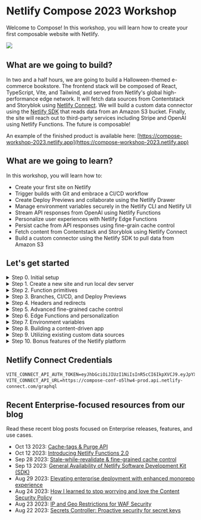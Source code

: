# Netlify Compose 2023 Workshop

Welcome to Compose! In this workshop, you will learn how to create your first composable website with Netlify.

![](./public/images/og.jpg)

## What are we going to build?

In two and a half hours, we are going to build a Halloween-themed e-commerce bookstore. The frontend stack will be composed of React, TypeScript, Vite, and Tailwind, and served from Netlify's global high-performance edge network. It will fetch data sources from Contentstack and Storyblok  using [Netlify Connect](https://www.netlify.com/products/connect/). We will build a custom data connector using the [Netlify SDK](https://sdk.netlify.com/connectors/overview/) that reads data from an Amazon S3 bucket. Finally, the site will reach out to third-party services including Stripe and OpenAI using Netlify Functions. The future is composable! 

An example of the finished product is available here: [https://compose-workshop-2023.netlify.app](https://compose-workshop-2023.netlify.app)

## What are we going to learn?

In this workshop, you will learn how to:

- Create your first site on Netlify
- Trigger builds with Git and embrace a CI/CD workflow
- Create Deploy Previews and collaborate using the Netlify Drawer
- Manage environment variables securely in the Netlify CLI and Netlify UI
- Stream API responses from OpenAI using Netlify Functions
- Personalize user experiences with Netlify Edge Functions
- Persist cache from API responses using fine-grain cache control
- Fetch content from Contentstack and Storyblok using Netlify Connect
- Build a custom connector using the Netlify SDK to pull data from Amazon S3


## Let's get started

<details><summary>Step 0. Initial setup</summary>

i. [Fork this repo](https://github.com/netlify/compose-workshop-2023/fork) into your personal account, and uncheck the `Copy the main branch only` checkbox, so that you copy all branches and not just `main`

![Copy all branches](media/copy-all-branches.png)

ii. Install the [Netlify GitHub app](https://github.com/apps/netlify/installations/select_target) on your org or repo if you have not done so already

iii. Clone your fork, and checkout the `start-here` branch

```bash
git clone <FORK_URL>
git checkout start-here
```

iv. Install dependencies locally

```bash
npm i
```

v. Ensure you have the latest version of `netlify-cli` installed globally

```bash
npm i netlify-cli -g
netlify --version
```

💡 Learn more about the [Netlify CLI](https://docs.netlify.com/cli/get-started/) in our docs.

</details>

<details><summary>Step 1. Create a new site and run local dev server </summary>

i. [Create a new site](https://app.netlify.com/start) by going to **Team overview > Add new site > Import an existing project**. Click the Deploy with GitHub button. After you authenticate, search for your fork. For the `Branch to deploy` field, be sure to select `start-here` as your default production branch. You can keep the auto-populated values for all other fields. Click the Deploy button to deploy your site. 

![Deploy your project](media/branch-to-deploy.png)

ii. Rename site to something more memorable in **Site configuration > Site details > Change site name**.

![Change site name](media/change-site-name.png)

iii. Log in to the CLI, link your repo to your site, and start local dev server

```bash
netlify login
netlify link
netlify dev
```

💡 Learn more about [getting started](https://docs.netlify.com/get-started/) in our docs.

</details>

<details><summary>Step 2. Function primitives</summary>

Our site is looking a little bare. Let's add some content! First we'll fetch a list of books that we happen to have as a [CSV file saved inside the /public directory](https://github.com/netlify/compose-workshop-2023/blob/main/public/books.csv).

i. Add the `Bookshelf` component to `src/pages/index.tsx`

```diff
+import Bookshelf from '~/components/Bookshelf';
import Footer from '~/components/Footer';
import Hero from '~/components/Hero';

export default function Home() {
  return (
    <section>
      <Hero />
+     <Bookshelf />
      <Footer />
    </section>
  );
}
```

ii. Return data from a CSV in an API response in `netlify/functions/books.ts`

```typescript
import csv from 'csvtojson';

export default async (req: Request) => {
  const { origin } = new URL(req.url);
  const response = await fetch(`${origin}/books.csv`);
  const csvContent = await response.text();
  const books = await csv().fromString(csvContent);
  
  return Response.json(books);
};
```

💡 Invoke your function from the CLI:

```
netlify functions:invoke books
```

iii. Fetch from the function in `src/context/DataProvider.tsx`

```diff
function StoreProvider({ children }: Props) {
- const books = [] as Book[];
+ const [books, setBooks] = useState<Book[]>([]);

  const fetchBooks = async () => {
+   if (!books.length) {
+     const response = await fetch(`/.netlify/functions/books`);
+     const data = await response.json();
+     setBooks(data);
+   }
  };
}
```

That's nice, but we can only return all the books, when sometimes we only want one book at a time. Let's add a custom path with an optional slug in the API route.

iv. Export custom config to control method, route, etc in `netlify/functions/books.ts`

```typescript
export const config: Config = {
  method: 'GET',
  path: '/api/books{/:id}?',
};
```

💡 The `path` parameter follows the [URL Pattern API](https://developer.mozilla.org/en-US/docs/Web/API/URL_Pattern_API) spec.


v. Change your clientside API call to new route in `src/context/DataProvider.tsx`

```diff
-  const fetchBooks = async () => {
-   if (!books.length) {
-     const response = await fetch(`/.netlify/functions/books`);
-     const data = await response.json();
-     setBooks(data);
-   }
-  };
+  const fetchBooks = async (id: string = '') => {
+    if (books.length <= 1) {
+      const response = await fetch(`/api/books/${id}`);
+      const data = await response.json();
+      setBooks(Array.isArray(data) ? data : [data]);
+    }
+  };
```

vi. Extract and log the id from the URL params in `netlify/functions/books.ts`

```diff
-export default async (req: Request) => {
+export default async (req: Request, context: Context) => {
+  const { id } = context.params;
+  console.log(`Looking up ${id || 'all books'}...`);
```

vii. Return a single book if the slug is present before the last return statement

```typescript
if (id) {
  const book = books.find(b => b.id === id);
  if (!book) {
    return new Response('Not found', { status: 404 });
  }
  return Response.json(book);
}
```

💡 Learn more about [Functions](https://docs.netlify.com/functions/overview/) in our docs.

</details>

<details><summary>Step 3. Branches, CI/CD, and Deploy Previews</summary>

Create a new branch, commit changes, push the branch, and open a pull request *against the `start-here` branch of your own repo.*

```bash
git checkout -b feat/bookshelf
git add -A
git commit -m "Adding a list of books to the home page"
git push origin feat/bookshelf
```

Since you're working in a fork, be sure to change the base repo and branch: 

Before: 
![](media/fork-base-branch-before.png)

After: 
![](media/fork-base-branch-after.png)

You should see a link to the Deploy Preview as a comment by the Netlify bot on the pull request. Pushing to an open pull request [will kick off a new build](https://www.netlify.com/products/build/) in the Continuous Integration pipeline, and you can inspect the deploy logs as the build is building and deploying.

In addition to deploy logs, the Netlify UI gives you access to function logs as well. You can change the region a function executes by changing the region selector in **Site configuration > Build & deploy > Functions**.

In the Deploy Preview itself, you'll notice a floating toolbar anchored to the bottom of your screen. This is the [Netlify Drawer](https://www.netlify.com/products/deploy-previews/). You and your teammates can use this to leave feedback to each other about the Deploy Preview. Any comments you make will sync back to the pull request on GitHub (or any Git service that you may use). 

Back in the pull request, merge to main. This will kick off a production build. Every deploy is [atomic](https://jamstack.org/glossary/atomic/) and [immutable](https://jamstack.org/glossary/immutable/), which makes [instant rollbacks](https://docs.netlify.com/site-deploys/manage-deploys/#rollbacks) a breeze.

In your local repo, sync up with the changes from `start-here` again: 

```bash
git checkout start-here
git pull origin start-here
```

💡 Learn more about [Git workflows](https://docs.netlify.com/git/overview/) and [site deploys](https://docs.netlify.com/site-deploys/overview/) in our docs.

</details>

<details><summary>Step 4. Headers and redirects</summary>

You'll notice that when you refresh a page on the `/books/{id}` route, the site 404s. Why is that? Since this frontend stack utilizes React as an SPA (Single Page Application), there is only one single HTML file (`/index.html`) inside of the deploy, and routing is managed exclusively by JavaScript referenced in that file. We'll need to add a [redirect](https://docs.netlify.com/routing/redirects/rewrites-proxies/#history-pushstate-and-single-page-apps) that routes 404s to `/index.html`.

Inside your publish directory (for this repo, `/public`), add a `_redirects` file that contains the following: 

```
/*  /index.html  200
```

For every fallthrough case (i.e. whenever a route is accessed and there isn't a file match), it will now redirect back to `/index.html`, where `react-router` will route accordingly.

Similar to the `_redirects` file is the `_headers` file. Here you can set custom headers for routes of your choosing. Create a `/public/_headers` file, and save the following: 

```
/* 
  X-Frame-Options: SAMEORIGIN
```

This will prevent your site from being loaded in an iframe, a technique that help your site prevent [clickjacking](https://en.wikipedia.org/wiki/Clickjacking) attacks. 

You can also configure both redirects and headers inside the `/netlify.toml` file. Here is the `netlify.toml` equivalents of the above: 

```
[[redirects]]
  from = "/*"
  to = "/index.html"
  status = 200

[[headers]]
  for = "/*"
  [headers.values]
    X-Frame-Options = "SAMEORIGIN"
```

💡 Learn more about [redirects](https://docs.netlify.com/routing/redirects/) and [custom headers](https://docs.netlify.com/routing/headers/) in our docs.

</details>

<details><summary>Step 5. Advanced fine-grained cache control</summary>

i. Set fine-grained cache-control headers before fetching in `netlify/functions/books.ts`

```typescript
const etag = createHash('md5')
  .update(id || 'all')
  .digest('hex');

const headers = {
  'Cache-Control': 'public, max-age=0, must-revalidate', // Tell browsers to always revalidate
  'Netlify-CDN-Cache-Control': 'public, max-age=31536000, must-revalidate', // Tell Edge to cache asset for up to a year
  'Cache-Tag': `books,promotions`,
  ETag: `"${etag}"`,
};

if (req.headers.get('if-none-match') === etag) {
  return new Response('Not modified', { status: 304, headers });
}
```

ii. Return headers on all Response objects

```diff
if (id) {
  const book = books.find(b => b.id === id);
  if (!book) {
-   return new Response('Not found', { status: 404 });
+   return new Response('Not found', { status: 404, headers });
  }
- return Response.json(book);
+ return Response.json(book, { headers });
}

-return Response.json(books);
+return Response.json(books, { headers });
```

iii. Purge cache of specific tags using an API call

```bash
curl -X POST 'https://api.netlify.com/api/v1/purge' \
  -H 'Authorization: Bearer <token>' \
  -H 'Content-Type: application/json' \
  -d '{"site_id":"$SITE_ID","cache_tags":["books"]}'
```

💡 Learn more about [caching](https://docs.netlify.com/platform/caching/) in our docs.

</details>

<details><summary>Step 6. Edge Functions and personalization</summary>

We're going to make a swag section of the site that is personalized to the user based on their geolocation. Edge functions act as middleware for the CDN &mdash; they run in front of other routes!

i. Add the Swag component to the home page in `src/pages/index.tsx`

```diff
import Bookshelf from '~/components/Bookshelf';
import Footer from '~/components/ui/Footer';
import Hero from '~/components/Hero';
+import Swag from '~/components/Swag';

export default function Home() {
  return (
    <section>
      <Hero />
+     <Swag />
      <Bookshelf />
      <Footer />
    </section>
  );
}
```

ii. Fetch the swag in `netlify/context/DataProvider.tsx`

```diff
- const swag = [] as Swag[];
+ const [swag, setSwag] = useState<Swag[]>([]);

  const fetchSwag = async () => {
+    if (!swag.length) {
+      const response = await fetch('/api/swag');
+      const data = await response.json();
+      setSwag(data);
+    }
  };
```

iii. Sort items ascending based on distance to user in `netlify/functions/swag.ts`

```diff
import { Config, Context } from '@netlify/functions'
+import haversine from 'haversine';

-export default async (req: Request) => {
+export default async (req: Request, context: Context) => {
   // ...
+  const hasGeo = context.geo?.latitude && context.geo?.longitude;
-  const items = selectRandomItems(merchandise, ITEMS_COUNT);
+  const items = hasGeo
+    ? merchandise
+        .sort(
+          (a, b) =>
+            haversine(a.location, context.geo) -
+            haversine(b.location, context.geo)
+        )
+        .slice(0, ITEMS_COUNT)
+    : selectRandomItems(merchandise, ITEMS_COUNT);

  return Response.json(items);
};
```

iv. Rewrite response bodies to contain geolocation data in `netlify/edge-functions/geo.ts`

```typescript
import { Config, Context } from '@netlify/edge-functions';

export default async (request: Request, context: Context) => {
  const response = await context.next();
  response.headers.set('x-custom-header', 'invoked');

  // html GETs only
  const isGET = request.method?.toUpperCase() === 'GET';
  const isHTMLResponse = response.headers
    .get('content-type')
    ?.startsWith('text/html');
  if (!isGET || !isHTMLResponse) {
    return response;
  }

  const body = await response.text();
  const transformedBody = body.replace(
    'window.geo = {}',
    `window.geo = ${JSON.stringify(context.geo)}`
  );

  return new Response(transformedBody, response);
};

export const config: Config = {
  path: '/*',
  excludedPath: '/(api|assets|images)/*',
};
```

v. Edge Functions are also great places to add A/B testing. You can add a cookie at the edge to segment user traffic into groups (also known as  buckets) to run experimentation. Set a new cookie in `netlify/edge-functions/abtest.ts`: 

```diff
+ // set the new "ab-test-bucket" cookie
+ context.cookies.set({
+   name: bucketName,
+   value: newBucketValue,
+ });
  
  return response;
```

💡 Learn more about [Edge Functions](https://docs.netlify.com/edge-functions/overview/) in our docs.

</details>

<details><summary>Step 7. Environment variables</summary>

You can manage environment variables in the UI and CLI. 

Go to **Site configuration > Environment variables** to add site-specific env vars to your site. 

![Environment variables form](media/env-var-form.png)

In the CLI, enter the following command to create an environment variable that is scoped to the Functions runtime: 

```bash
netlify env:set OPENAI_KEY <YOUR_VALUE> --scope functions
```

💡 Learn more about [environment variables](https://docs.netlify.com/environment-variables/overview/) in our docs.

</details>

<details><summary>Step 8. Building a content-driven app</summary>

i. Create a new Connect data layer in **Connect > Add a new data layer**. Then, in **Data layer settings**, save the API URL as the `VITE_CONNECT_API_URL` environment variable.

ii. Create a new Connect API token in **Data layer settings > API tokens**. Save this as the `VITE_CONNECT_API_AUTH_TOKEN` environment variable.

iii. Create new data sources for Contentstack and Storyblok in **Data layer settings > Data sources**.

iv. Replace swag products with data from Contentstack in `src/context/DataProvider.tsx`

```diff
+import { getProducts } from '~/graphql';
-import type { Book, Swag } from '~/types/interfaces';
+import type { Book, Swag, ContentstackProduct } from '~/types/interfaces';

// ...

const fetchSwag = async () => {
  if (!swag.length) {
-   const response = await fetch('/api/swag');
-   const data = await response.json();
-   setSwag(data);
+   const response = await getProducts();
+   const products = response.map((product: ContentstackProduct) => {
+     return {
+       ...product,
+       imagePath: product?.image?.url,
+       name: product?.title,
+       slug: product?.id,
+     };
+   });
+   setSwag(products);
  }
};
```

v. Fetch About page content from Storyblok in `src/pages/about.tsx`

```diff
+import { getAbout } from '~/graphql';
+import type { AboutPage } from '~/types/interfaces';

export default function About() {
+ const [aboutData, setAboutData] = useState<AboutPage>();

+ useEffect(() => {
+   getAbout()
+     .then(data => {
+       const content = JSON.parse(data?.content);
+       setAboutData({
+         ...data,
+         content,
+       });
+     })
+     .catch(error => console.error(error));
+ }, []);

+ if (!aboutData) {
+   return null;
+ }

+ const titleSplit = aboutData.content?.title?.split('Netlify Compose 2023');
  const linkStyles = 'text-[#30e6e2] hover:underline hover:text-[#defffe]';
  return (
```

vi. Replace hardcoded images with dynamic image content from Storyblok in `src/pages/about.tsx`

```diff
-  src={netlifyLogo}
+  src={aboutData.content?.headerImage?.filename}
// ...
-  src={composeLogo}
+  src={aboutData.content?.subHeaderImage?.filename}
// ...
-  src={netlifyMonogram}
+  src={aboutData.content?.footerImage?.filename}
```

vii. Replace hardcoded list items with dynamic list from Storyblok in `src/pages/about.tsx`

```diff
<ul className="mt-8 list-disc pl-5">
-  <li>...</li>
-  // ...
+  {aboutData.content?.body?.map(
+    ({ items }) =>
+      items?.map(i => <li key={i._uid}>{i.itemValue}</li>)
+  )}
</ul>
```

💡 Learn more about [Netlify Connect](https://docs.netlify.com/connect/overview/) in our docs.

</details>

<details><summary>Step 9. Utilizing existing custom data sources</summary>

Follow the instructions in the [Dynamic CMS Connector repo](https://github.com/netlify/workshop_dynamic-cms-connector)!

We also have the [S3 Connector](https://github.com/netlify/workshop_compose-s3-demo) available.

</details>

<details><summary>Step 10. Bonus features of the Netlify platform</summary>

Congrats! You just built a composable website. If we have time, we'll walk through some additional features that you might not know about the Netlify platform. 

- [Site protections](https://docs.netlify.com/security/secure-access-to-sites/site-protection/)
- [Analytics](https://docs.netlify.com/monitor-sites/site-analytics/), [Real User Metrics](https://docs.netlify.com/monitor-sites/real-user-metrics/)
- [Log Drains](https://docs.netlify.com/monitor-sites/log-drains/)
- [Slack notifications](https://docs.netlify.com/integrations/slack-app/)

</details>

## Netlify Connect Credentials
```
VITE_CONNECT_API_AUTH_TOKEN=eyJhbGciOiJIUzI1NiIsInR5cCI6IkpXVCJ9.eyJpYXQiOjE2OTcyMjgwMzYyNDMsImV4cCI6NDg1MDgyODAzNjI0MywiaXNzIjoibmV0bGlmeS1jb25uZWN0IiwiaHR0cHM6Ly9uZXRsaWZ5LmNvbS9qd3QvY2xhaW1zIjp7ImRhdGFfbGF5ZXJfaWQiOiJjYjM0ZTdmMi00YWVmLTQ1ZDgtOGViOC0zMmFiZWVkNTA1OTAiLCJkYXRhX2xheWVyX3Rva2VuX2lkIjoiYTdjNTIyMWEtODFhNi00MjNlLTg3YjktOGIzNjYwZThhMWJhIiwiYWNjb3VudF9wZXJtaXNzaW9ucyI6eyJyIjp0cnVlfX19.A6lTiggYCXAsHc7o7KfbnunPCju2FMBlcZsmW13smdY
VITE_CONNECT_API_URL=https://compose-conf-o5lhw4-prod.api.netlify-connect.com/graphql
```

## Recent Enterprise-focused resources from our blog

Read these recent blog posts focused on Enterprise releases, features,  and use cases.

- Oct 13 2023: [Cache-tags & Purge API](https://www.netlify.com/blog/cache-tags-and-purge-api-on-netlify/)
- Oct 12 2023: [Introducing Netlify Functions 2.0](https://www.netlify.com/blog/introducing-netlify-functions-2-0/)
- Sep 28 2023: [Stale-while-revalidate & fine-grained cache control](https://www.netlify.com/blog/swr-and-fine-grained-cache-control/)
- Sep 13 2023: [General Availability of Netlify Software Development Kit (SDK)](https://www.netlify.com/blog/general-availability-netlify-sdk-software-development-kit/)
- Aug 29 2023: [Elevating enterprise deployment with enhanced monorepo experience](https://www.netlify.com/blog/elevating-enterprise-deployment-introducing-an-enhanced-monorepo-experience-on-netlify/)
- Aug 24 2023: [How I learned to stop worrying and love the Content Security Policy](https://www.netlify.com/blog/general-availability-content-security-policy-csp-nonce-integration/)
- Aug 23 2023: [IP and Geo Restrictions for WAF Security](https://www.netlify.com/blog/general-availability-web-application-firewall-traffic-rules/)
- Aug 22 2023: [Secrets Controller: Proactive security for secret keys](https://www.netlify.com/blog/general-availability-secrets-controller/)
